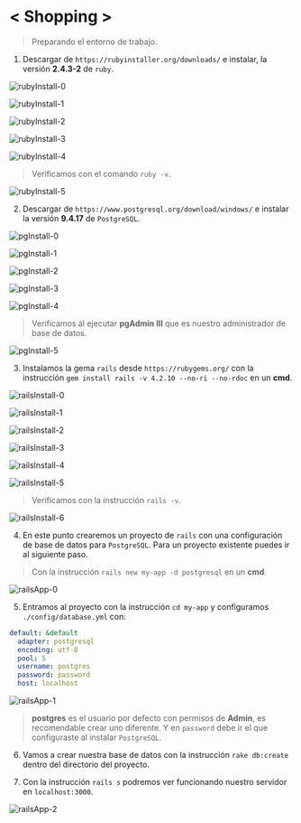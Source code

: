 # < Shopping >

> Preparando el entorno de trabajo.

1. Descargar de `https://rubyinstaller.org/downloads/` e instalar, la versión **2.4.3-2** de `ruby`.

![rubyInstall-0]

[rubyInstall-0]: ./assets/images/Screenshot_1.png

![rubyInstall-1]

[rubyInstall-1]: ./assets/images/Screenshot_2.png

![rubyInstall-2]

[rubyInstall-2]: ./assets/images/Screenshot_3.png

![rubyInstall-3]

[rubyInstall-3]: ./assets/images/Screenshot_4.png

![rubyInstall-4]

[rubyInstall-4]: ./assets/images/Screenshot_5.png

> Verificamos con el comando `ruby -v`.

![rubyInstall-5]

[rubyInstall-5]: ./assets/images/Screenshot_11.png

2. Descargar de `https://www.postgresql.org/download/windows/` e instalar la versión **9.4.17** de `PostgreSQL`.

![pgInstall-0]

[pgInstall-0]: ./assets/images/Screenshot_6.png

![pgInstall-1]

[pgInstall-1]: ./assets/images/Screenshot_7.png

![pgInstall-2]

[pgInstall-2]: ./assets/images/Screenshot_8.png

![pgInstall-3]

[pgInstall-3]: ./assets/images/Screenshot_9.png

![pgInstall-4]

[pgInstall-4]: ./assets/images/Screenshot_10.png

> Verificamos al ejecutar **pgAdmin III** que es nuestro administrador de base de datos.

![pgInstall-5]

[pgInstall-5]: ./assets/images/Screenshot_12.png

3. Instalamos la gema `rails` desde `https://rubygems.org/` con la instrucción `gem install rails -v 4.2.10 --no-ri --no-rdoc` en un **cmd**.

![railsInstall-0]

[railsInstall-0]: ./assets/images/Screenshot_13.png

![railsInstall-1]

[railsInstall-1]: ./assets/images/Screenshot_14.png

![railsInstall-2]

[railsInstall-2]: ./assets/images/Screenshot_15.png

![railsInstall-3]

[railsInstall-3]: ./assets/images/Screenshot_16.png

![railsInstall-4]

[railsInstall-4]: ./assets/images/Screenshot_17.png

![railsInstall-5]

[railsInstall-5]: ./assets/images/Screenshot_18.png

> Verificamos con la instrucción `rails -v`.

![railsInstall-6]

[railsInstall-6]: ./assets/images/Screenshot_19.png

4. En este punto crearemos un proyecto de `rails` con una configuración de base de datos para `PostgreSQL`. Para un proyecto existente puedes ir al siguiente paso.

> Con la instrucción `rails new my-app -d postgresql` en un **cmd**.

![railsApp-0]

[railsApp-0]: ./assets/images/Screenshot_20.png

5. Entramos al proyecto con la instrucción `cd my-app` y configuramos `./config/database.yml` con:

```yml
default: &default
  adapter: postgresql
  encoding: utf-8
  pool: 5
  username: postgres
  password: password
  host: localhost
```

![railsApp-1]

[railsApp-1]: ./assets/images/Screenshot_21.png

> **postgres** es el usuario por defecto con permisos de **Admin**, es recomendable crear uno diferente. Y en `password` debe ir el que configuraste al instalar `PostgreSQL`.

6. Vamos a crear nuestra base de datos con la instrucción `rake db:create` dentro del directorio del proyecto.

7. Con la instrucción `rails s` podremos ver funcionando nuestro servidor en `localhost:3000`.

![railsApp-2]

[railsApp-2]: ./assets/images/Screenshot_22.png
